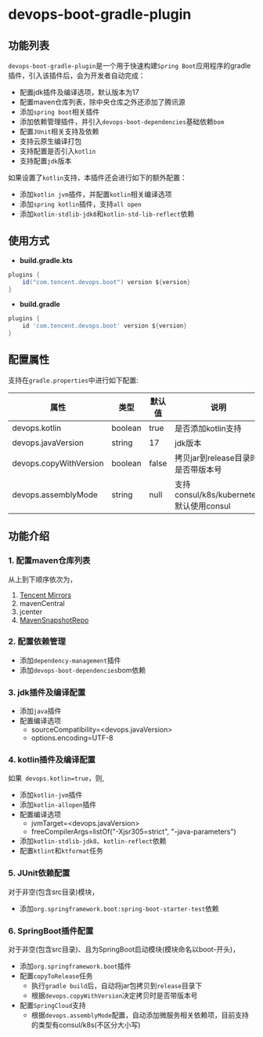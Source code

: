 # devops-boot-gradle-plugin

## 功能列表

`devops-boot-gradle-plugin`是一个用于快速构建`Spring Boot`应用程序的gradle插件，引入该插件后，会为开发者自动完成：

- 配置jdk插件及编译选项，默认版本为17
- 配置maven仓库列表，除中央仓库之外还添加了腾讯源
- 添加`spring boot`相关插件
- 添加依赖管理插件，并引入`devops-boot-dependencies`基础依赖`bom`
- 配置`JUnit`相关支持及依赖
- 支持云原生编译打包
- 支持配置是否引入`kotlin`
- 支持配置`jdk`版本

如果设置了`kotlin`支持，本插件还会进行如下的额外配置：

- 添加`kotlin jvm`插件，并配置`kotlin`相关编译选项
- 添加`spring kotlin`插件，支持`all open`
- 添加`kotlin-stdlib-jdk8`和`kotlin-std-lib-reflect`依赖


## 使用方式

- **build.gradle.kts**

```groovy
plugins {
    id("com.tencent.devops.boot") version ${version}
}
```

- **build.gradle**

```groovy
plugins {
    id 'com.tencent.devops.boot' version ${version}
}
```

## 配置属性

支持在`gradle.properties`中进行如下配置:

| 属性               | 类型    | 默认值   | 说明               |
| ------------------ | ------- |-------| ------------------ |
| devops.kotlin      | boolean | true  | 是否添加kotlin支持 |
| devops.javaVersion | string  | 17    | jdk版本            |
| devops.copyWithVersion | boolean  | false | 拷贝jar到release目录时是否带版本号           |
| devops.assemblyMode     | string  | null  | 支持consul/k8s/kubernetes,默认使用consul  |

## 功能介绍

### 1. 配置maven仓库列表
从上到下顺序依次为，
1. [Tencent Mirrors](https://mirrors.tencent.com/nexus/repository/maven-public/)
2. mavenCentral
3. jcenter
4. [MavenSnapshotRepo](https://central.sonatype.com/content/repositories/snapshots/)

### 2. 配置依赖管理
- 添加`dependency-management`插件
- 添加`devops-boot-dependencies`bom依赖

### 3. jdk插件及编译配置
- 添加`java`插件
- 配置编译选项
    - sourceCompatibility=<devops.javaVersion>
    - options.encoding=UTF-8

### 4. kotlin插件及编译配置
如果` devops.kotlin=true`，则,
- 添加`kotlin-jvm`插件
- 添加`kotlin-allopen`插件
- 配置编译选项
    - jvmTarget=<devops.javaVersion>
    - freeCompilerArgs=listOf("-Xjsr305=strict", "-java-parameters")
- 添加`kotlin-stdlib-jdk8`、`kotlin-reflect`依赖
- 配置`ktlint`和`ktformat`任务

### 5. JUnit依赖配置
对于非空(包含src目录)模块，
- 添加`org.springframework.boot:spring-boot-starter-test`依赖

### 6. SpringBoot插件配置
对于非空(包含src目录)、且为SpringBoot启动模块(模块命名以boot-开头)，
- 添加`org.springframework.boot`插件
- 配置`copyToRelease`任务
  - 执行`gradle build`后，自动将jar包拷贝到`release`目录下
  - 根据`devops.copyWithVersion`决定拷贝时是否带版本号
- 配置`SpringCloud`支持
  - 根据`devops.assemblyMode`配置，自动添加微服务相关依赖项，目前支持的类型有consul/k8s(不区分大小写)

